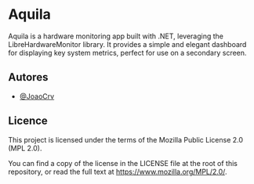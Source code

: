 
# Aquila

Aquila is a hardware monitoring app built with .NET, leveraging the LibreHardwareMonitor library. It provides a simple and elegant dashboard for displaying key system metrics, perfect for use on a secondary screen.


## Autores

- [@JoaoCrv](https://github.com/JoaoCrv)


## Licence

This project is licensed under the terms of the Mozilla Public License 2.0 (MPL 2.0).

You can find a copy of the license in the LICENSE file at the root of this repository, or read the full text at https://www.mozilla.org/MPL/2.0/.
